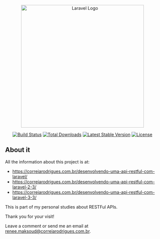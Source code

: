 <p align="center"><a href="https://laravel.com" target="_blank"><img src="https://raw.githubusercontent.com/laravel/art/master/logo-lockup/5%20SVG/2%20CMYK/1%20Full%20Color/laravel-logolockup-cmyk-red.svg" width="400" alt="Laravel Logo"></a></p>

<p align="center">
<a href="https://travis-ci.org/laravel/framework"><img src="https://travis-ci.org/laravel/framework.svg" alt="Build Status"></a>
<a href="https://packagist.org/packages/laravel/framework"><img src="https://img.shields.io/packagist/dt/laravel/framework" alt="Total Downloads"></a>
<a href="https://packagist.org/packages/laravel/framework"><img src="https://img.shields.io/packagist/v/laravel/framework" alt="Latest Stable Version"></a>
<a href="https://packagist.org/packages/laravel/framework"><img src="https://img.shields.io/packagist/l/laravel/framework" alt="License"></a>
</p>

## About it

All the information about this project is at:
- https://correiarodrigues.com.br/desenvolvendo-uma-api-restful-com-laravel/
- https://correiarodrigues.com.br/desenvolvendo-uma-api-restful-com-laravel-2-3/
- https://correiarodrigues.com.br/desenvolvendo-uma-api-restful-com-laravel-3-3/


This is part of my personal studies about RESTFul APIs. 

Thank you for your visit! 

Leave a comment or send me an email at renee.maksoud@correiarodrigues.com.br.
